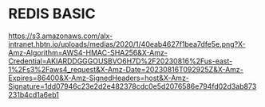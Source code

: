 # REDIS BASIC
https://s3.amazonaws.com/alx-intranet.hbtn.io/uploads/medias/2020/1/40eab4627f1bea7dfe5e.png?X-Amz-Algorithm=AWS4-HMAC-SHA256&X-Amz-Credential=AKIARDDGGGOUSBVO6H7D%2F20230816%2Fus-east-1%2Fs3%2Faws4_request&X-Amz-Date=20230816T092925Z&X-Amz-Expires=86400&X-Amz-SignedHeaders=host&X-Amz-Signature=1dd07946c23e2d2e482378cdc0e5d2076586e794fd02d3ab873231b4cd1a6eb1

